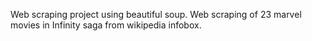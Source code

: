 Web scraping project using beautiful soup.
Web scraping of 23 marvel movies in Infinity saga from wikipedia infobox.

